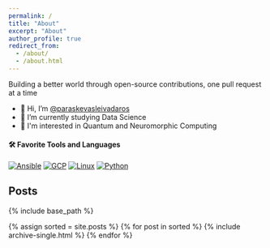 ```yaml
---
permalink: /
title: "About"
excerpt: "About"
author_profile: true
redirect_from: 
  - /about/
  - /about.html
---
```


Building a better world through open-source contributions, one pull request at a time

- 👋 Hi, I’m [@paraskevasleivadaros](https://github.com/paraskevasleivadaros)
- 🌱 I’m currently studying Data Science
- 🧠 I'm interested in Quantum and Neuromorphic Computing

#### 🛠️ Favorite Tools and Languages
[![Ansible](https://skills.thijs.gg/icons?i=ansible)](https://www.ansible.com/)
[![GCP](https://skills.thijs.gg/icons?i=gcp)](https://cloud.google.com/)
[![Linux](https://skills.thijs.gg/icons?i=linux)](https://www.linux.org/)
[![Python](https://skills.thijs.gg/icons?i=py)](https://www.python.org/)

## Posts
{% include base_path %}

{% assign sorted = site.posts %}
{% for post in sorted %}
  {% include archive-single.html %}
{% endfor %}
